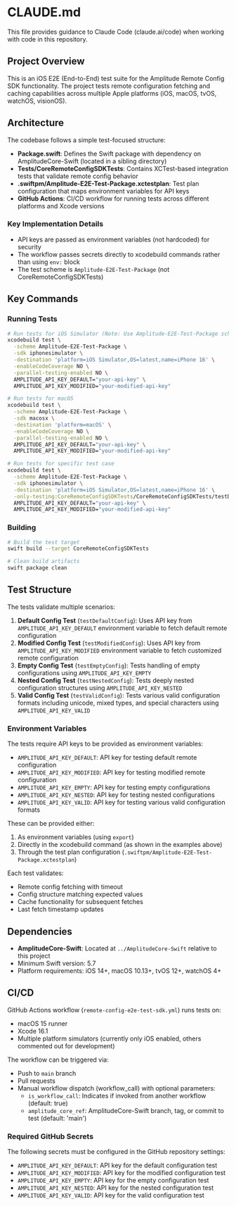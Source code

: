 # CLAUDE.md

This file provides guidance to Claude Code (claude.ai/code) when working with code in this repository.

## Project Overview

This is an iOS E2E (End-to-End) test suite for the Amplitude Remote Config SDK functionality. The project tests remote configuration fetching and caching capabilities across multiple Apple platforms (iOS, macOS, tvOS, watchOS, visionOS).

## Architecture

The codebase follows a simple test-focused structure:
- **Package.swift**: Defines the Swift package with dependency on AmplitudeCore-Swift (located in a sibling directory)
- **Tests/CoreRemoteConfigSDKTests**: Contains XCTest-based integration tests that validate remote config behavior
- **.swiftpm/Amplitude-E2E-Test-Package.xctestplan**: Test plan configuration that maps environment variables for API keys
- **GitHub Actions**: CI/CD workflow for running tests across different platforms and Xcode versions

### Key Implementation Details

- API keys are passed as environment variables (not hardcoded) for security
- The workflow passes secrets directly to xcodebuild commands rather than using `env:` block
- The test scheme is `Amplitude-E2E-Test-Package` (not CoreRemoteConfigSDKTests)

## Key Commands

### Running Tests

```bash
# Run tests for iOS Simulator (Note: Use Amplitude-E2E-Test-Package scheme)
xcodebuild test \
  -scheme Amplitude-E2E-Test-Package \
  -sdk iphonesimulator \
  -destination 'platform=iOS Simulator,OS=latest,name=iPhone 16' \
  -enableCodeCoverage NO \
  -parallel-testing-enabled NO \
  AMPLITUDE_API_KEY_DEFAULT="your-api-key" \
  AMPLITUDE_API_KEY_MODIFIED="your-modified-api-key"

# Run tests for macOS
xcodebuild test \
  -scheme Amplitude-E2E-Test-Package \
  -sdk macosx \
  -destination 'platform=macOS' \
  -enableCodeCoverage NO \
  -parallel-testing-enabled NO \
  AMPLITUDE_API_KEY_DEFAULT="your-api-key" \
  AMPLITUDE_API_KEY_MODIFIED="your-modified-api-key"

# Run tests for specific test case
xcodebuild test \
  -scheme Amplitude-E2E-Test-Package \
  -sdk iphonesimulator \
  -destination 'platform=iOS Simulator,OS=latest,name=iPhone 16' \
  -only-testing:CoreRemoteConfigSDKTests/CoreRemoteConfigSDKTests/testDefaultConfig \
  AMPLITUDE_API_KEY_DEFAULT="your-api-key" \
  AMPLITUDE_API_KEY_MODIFIED="your-modified-api-key"
```

### Building

```bash
# Build the test target
swift build --target CoreRemoteConfigSDKTests

# Clean build artifacts
swift package clean
```

## Test Structure

The tests validate multiple scenarios:
1. **Default Config Test** (`testDefaultConfig`): Uses API key from `AMPLITUDE_API_KEY_DEFAULT` environment variable to fetch default remote configuration
2. **Modified Config Test** (`testModifiedConfig`): Uses API key from `AMPLITUDE_API_KEY_MODIFIED` environment variable to fetch customized remote configuration  
3. **Empty Config Test** (`testEmptyConfig`): Tests handling of empty configurations using `AMPLITUDE_API_KEY_EMPTY`
4. **Nested Config Test** (`testNestedConfig`): Tests deeply nested configuration structures using `AMPLITUDE_API_KEY_NESTED`
5. **Valid Config Test** (`testValidConfig`): Tests various valid configuration formats including unicode, mixed types, and special characters using `AMPLITUDE_API_KEY_VALID`

### Environment Variables

The tests require API keys to be provided as environment variables:
- `AMPLITUDE_API_KEY_DEFAULT`: API key for testing default remote configuration
- `AMPLITUDE_API_KEY_MODIFIED`: API key for testing modified remote configuration
- `AMPLITUDE_API_KEY_EMPTY`: API key for testing empty configurations
- `AMPLITUDE_API_KEY_NESTED`: API key for testing nested configurations
- `AMPLITUDE_API_KEY_VALID`: API key for testing various valid configuration formats

These can be provided either:
1. As environment variables (using `export`)
2. Directly in the xcodebuild command (as shown in the examples above)
3. Through the test plan configuration (`.swiftpm/Amplitude-E2E-Test-Package.xctestplan`)

Each test validates:
- Remote config fetching with timeout
- Config structure matching expected values
- Cache functionality for subsequent fetches
- Last fetch timestamp updates

## Dependencies

- **AmplitudeCore-Swift**: Located at `../AmplitudeCore-Swift` relative to this project
- Minimum Swift version: 5.7
- Platform requirements: iOS 14+, macOS 10.13+, tvOS 12+, watchOS 4+

## CI/CD

GitHub Actions workflow (`remote-config-e2e-test-sdk.yml`) runs tests on:
- macOS 15 runner
- Xcode 16.1
- Multiple platform simulators (currently only iOS enabled, others commented out for development)

The workflow can be triggered via:
- Push to `main` branch
- Pull requests
- Manual workflow dispatch (workflow_call) with optional parameters:
  - `is_workflow_call`: Indicates if invoked from another workflow (default: true)
  - `amplitude_core_ref`: AmplitudeCore-Swift branch, tag, or commit to test (default: 'main')

### Required GitHub Secrets

The following secrets must be configured in the GitHub repository settings:
- `AMPLITUDE_API_KEY_DEFAULT`: API key for the default configuration test
- `AMPLITUDE_API_KEY_MODIFIED`: API key for the modified configuration test
- `AMPLITUDE_API_KEY_EMPTY`: API key for the empty configuration test
- `AMPLITUDE_API_KEY_NESTED`: API key for the nested configuration test
- `AMPLITUDE_API_KEY_VALID`: API key for the valid configuration test